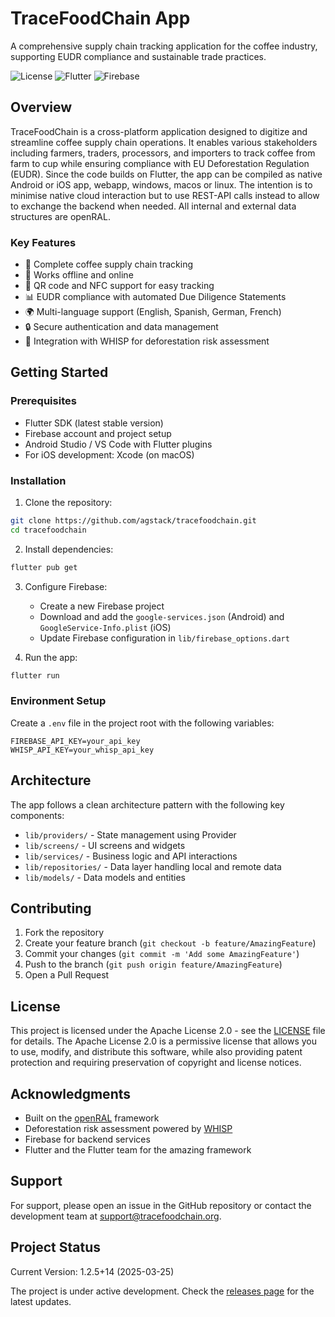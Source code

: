 # TraceFoodChain App

A comprehensive supply chain tracking application for the coffee industry, supporting EUDR compliance and sustainable trade practices.

![License](https://img.shields.io/badge/license-Apache--2.0-green.svg)
![Flutter](https://img.shields.io/badge/Flutter-3.x-blue.svg)
![Firebase](https://img.shields.io/badge/Firebase-Latest-orange.svg)

## Overview

TraceFoodChain is a cross-platform application designed to digitize and streamline coffee supply chain operations. It enables various stakeholders including farmers, traders, processors, and importers to track coffee from farm to cup while ensuring compliance with EU Deforestation Regulation (EUDR). Since the code builds on Flutter, the app can be compiled as native Android or iOS app, webapp, windows, macos or linux. The intention is to minimise native cloud interaction but to use REST-API calls instead to allow to exchange the backend when needed. All internal and external data structures are openRAL.

### Key Features

- 🌱 Complete coffee supply chain tracking
- 📱 Works offline and online
- 🔄 QR code and NFC support for easy tracking
- 📊 EUDR compliance with automated Due Diligence Statements
- 🌍 Multi-language support (English, Spanish, German, French)
- 🔒 Secure authentication and data management
- 🌲 Integration with WHISP for deforestation risk assessment

## Getting Started

### Prerequisites

- Flutter SDK (latest stable version)
- Firebase account and project setup
- Android Studio / VS Code with Flutter plugins
- For iOS development: Xcode (on macOS)

### Installation

1. Clone the repository:
```bash
git clone https://github.com/agstack/tracefoodchain.git
cd tracefoodchain
```

2. Install dependencies:
```bash
flutter pub get
```

3. Configure Firebase:
   - Create a new Firebase project
   - Download and add the `google-services.json` (Android) and `GoogleService-Info.plist` (iOS)
   - Update Firebase configuration in `lib/firebase_options.dart`

4. Run the app:
```bash
flutter run
```

### Environment Setup

Create a `.env` file in the project root with the following variables:
```
FIREBASE_API_KEY=your_api_key
WHISP_API_KEY=your_whisp_api_key
```

## Architecture

The app follows a clean architecture pattern with the following key components:

- `lib/providers/` - State management using Provider
- `lib/screens/` - UI screens and widgets
- `lib/services/` - Business logic and API interactions
- `lib/repositories/` - Data layer handling local and remote data
- `lib/models/` - Data models and entities

## Contributing

1. Fork the repository
2. Create your feature branch (`git checkout -b feature/AmazingFeature`)
3. Commit your changes (`git commit -m 'Add some AmazingFeature'`)
4. Push to the branch (`git push origin feature/AmazingFeature`)
5. Open a Pull Request

## License

This project is licensed under the Apache License 2.0 - see the [LICENSE](LICENSE) file for details. The Apache License 2.0 is a permissive license that allows you to use, modify, and distribute this software, while also providing patent protection and requiring preservation of copyright and license notices.

## Acknowledgments

- Built on the [openRAL](https://open-ral.io) framework
- Deforestation risk assessment powered by [WHISP](https://whisp.openforis.org/)
- Firebase for backend services
- Flutter and the Flutter team for the amazing framework

## Support

For support, please open an issue in the GitHub repository or contact the development team at support@tracefoodchain.org.

## Project Status

Current Version: 1.2.5+14 (2025-03-25)

The project is under active development. Check the [releases page](https://github.com/agstack/tracefoodchain/releases) for the latest updates.
